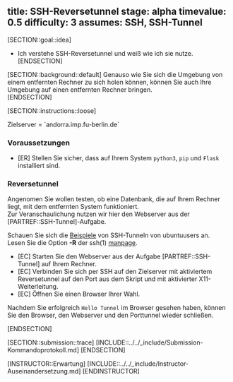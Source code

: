 title: SSH-Reversetunnel
stage: alpha
timevalue: 0.5
difficulty: 3
assumes: SSH, SSH-Tunnel
---
[SECTION::goal::idea]
 - Ich verstehe SSH-Reversetunnel und weiß wie ich sie nutze.
[ENDSECTION]

[SECTION::background::default]
Genauso wie Sie sich die Umgebung von einem entfernten Rechner zu sich holen können, können Sie 
auch Ihre Umgebung auf einen entfernten Rechner bringen.  
[ENDSECTION]

[SECTION::instructions::loose]

<replacement id='targetserver'>
Zielserver = `andorra.imp.fu-berlin.de`
</replacement>

### Voraussetzungen

- [ER] Stellen Sie sicher, dass auf Ihrem System `python3`, `pip` und `Flask` installiert sind.

### Reversetunnel

Angenomen Sie wollen testen, ob eine Datenbank, die auf Ihrem Rechner liegt, mit dem entfernten System funktioniert.  
Zur Veranschaulichung nutzen wir hier den Webserver aus der [PARTREF::SSH-Tunnel]-Aufgabe.

Schauen Sie sich die [Beispiele](https://wiki.ubuntuusers.de/SSH/#SSH-Tunnel) von SSH-Tunneln von 
ubuntuusers an.  
Lesen Sie die Option **-R** der ssh(1) [manpage](https://man.openbsd.org/ssh).

- [EC] Starten Sie den Webserver aus der Aufgabe [PARTREF::SSH-Tunnel] auf Ihrem Rechner.
- [EC] Verbinden Sie sich per SSH auf den Zielserver mit aktiviertem Reversetunnel auf den Port 
   aus dem Skript und mit aktivierter X11-Weiterleitung.
- [EC] Öffnen Sie einen Browser Ihrer Wahl.

Nachdem Sie erfolgreich `Hello Tunnel` im Browser gesehen haben, können Sie den Browser, den 
Webserver und den Porttunnel wieder schließen.

[ENDSECTION]

[SECTION::submission::trace]
[INCLUDE::../../_include/Submission-Kommandoprotokoll.md]
[ENDSECTION]

[INSTRUCTOR::Erwartung]
[INCLUDE::../../_include/Instructor-Auseinandersetzung.md]
[ENDINSTRUCTOR]
